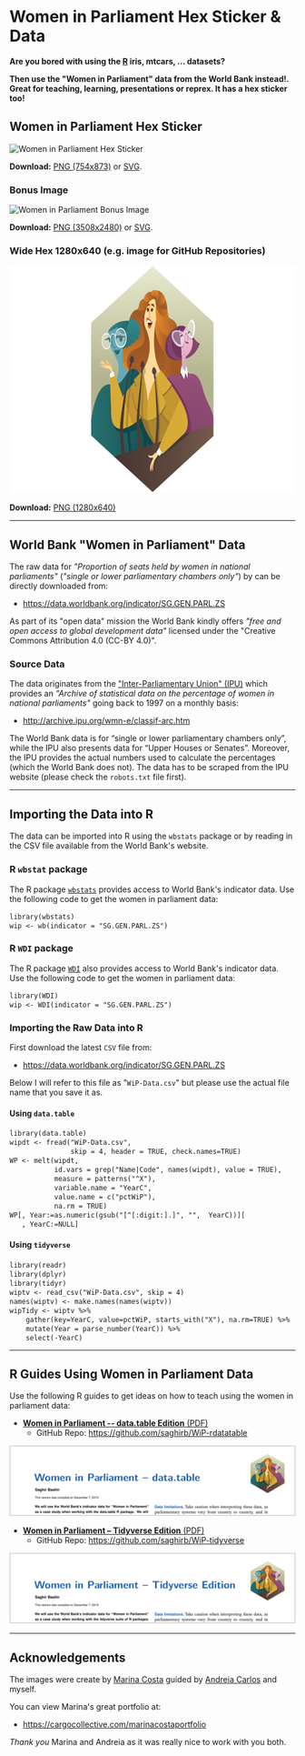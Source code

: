 # Women in Parliament Hex Sticker & Data

**Are you bored with using the [R](https://r-project.org) iris, mtcars,
... datasets?**

**Then use the "Women in Parliament" data from the World Bank instead!. Great for
teaching, learning, presentations or reprex. It has a hex sticker too!**

## Women in Parliament Hex Sticker

<img src="images/Women_in_Parliament_hex.svg" alt="Women in Parliament Hex Sticker" width="400"> 

**Download:** [PNG (754x873)](https://github.com/saghirb/Women-in-Parliament-Hex-Sticker/raw/master/images/Women_in_Parliament_hex.png) or 
[SVG](https://github.com/saghirb/Women-in-Parliament-Hex-Sticker/blob/master/images/Women_in_Parliament_hex.svg).

### Bonus Image

<img src="images/Women_in_Parliament_rect.svg" alt="Women in Parliament Bonus Image" height="400"> 

**Download:** [PNG (3508x2480)](https://github.com/saghirb/Women-in-Parliament-Hex-Sticker/raw/master/images/Women_in_Parliament_rect.png) or 
[SVG](https://github.com/saghirb/Women-in-Parliament-Hex-Sticker/blob/master/images/Women_in_Parliament_rect.svg).

### Wide Hex 1280x640 (e.g. image for GitHub Repositories)

<img src="images/Women-in-Parliament_wide-hex-1280x640.png" alt="Women in Parliament Bonus Image" height="400"> 

**Download:** [PNG (1280x640)](https://github.com/saghirb/Women-in-Parliament-Hex-Sticker/raw/master/images/Women-in-Parliament_wide-hex-1280x640.png)

---

## World Bank "Women in Parliament" Data

The raw data for *"Proportion of seats held by women in national parliaments"* 
(_"single or lower parliamentary chambers only"_) by can be directly downloaded from:

+ https://data.worldbank.org/indicator/SG.GEN.PARL.ZS 

As part of its "open data" mission the World Bank kindly offers *"free and open access to 
global development data"* licensed under the "Creative Commons Attribution 4.0 (CC-BY 4.0)".

### Source Data

The data originates from the ["Inter-Parliamentary Union" (IPU)](https://www.ipu.org/)
which provides an *"Archive of statistical data on the percentage of women in 
national parliaments"* going back to 1997 on a monthly basis:

+ http://archive.ipu.org/wmn-e/classif-arc.htm

The World Bank data is for “single or lower parliamentary chambers only”, while 
the IPU also presents data for “Upper Houses or Senates”. Moreover, the IPU provides 
the actual numbers used to calculate the percentages (which the World Bank does not).
The data has to be scraped from the IPU website (please check the `robots.txt` file
first).

---

## Importing the Data into R

The data can be imported into R using the `wbstats` package or by reading in the CSV file
available from the World Bank's website.

### R `wbstat` package

The R package [`wbstats`](https://cran.r-project.org/web/packages/wbstats/) provides
access to World Bank's indicator data. Use the following code to get the women in 
parliament data:
```
library(wbstats)
wip <- wb(indicator = "SG.GEN.PARL.ZS") 
```

### R `WDI` package

The R package [`WDI`](https://cran.r-project.org/web/packages/WDI/) also provides
access to World Bank's indicator data. Use the following code to get the women in 
parliament data:
```
library(WDI)
wip <- WDI(indicator = "SG.GEN.PARL.ZS") 
```

### Importing the Raw Data into R

First download the latest `CSV` file from:

+ https://data.worldbank.org/indicator/SG.GEN.PARL.ZS 

Below I will refer to this file as "`WiP-Data.csv`" but please use the actual
file name that you save it as.

#### Using `data.table`

```
library(data.table)
wipdt <- fread("WiP-Data.csv",
               skip = 4, header = TRUE, check.names=TRUE)
WP <- melt(wipdt,
           id.vars = grep("Name|Code", names(wipdt), value = TRUE),
           measure = patterns("^X"),
           variable.name = "YearC",
           value.name = c("pctWiP"),
           na.rm = TRUE)
WP[, Year:=as.numeric(gsub("[^[:digit:].]", "",  YearC))][
   , YearC:=NULL]
```

#### Using `tidyverse`

```
library(readr)
library(dplyr)
library(tidyr)
wiptv <- read_csv("WiP-Data.csv", skip = 4) 
names(wiptv) <- make.names(names(wiptv))
wipTidy <- wiptv %>% 
    gather(key=YearC, value=pctWiP, starts_with("X"), na.rm=TRUE) %>% 
    mutate(Year = parse_number(YearC)) %>% 
    select(-YearC)
```

---

## R Guides Using Women in Parliament Data

Use the following R guides to get ideas on how to teach using the women in parliament 
data:

+ [**Women in Parliament -- data.table Edition**  (PDF)](https://github.com/saghirb/WiP-rdatatable/raw/master/doc/WiP-rdatatable.pdf)
    + GitHub Repo: https://github.com/saghirb/WiP-rdatatable

<a href="https://github.com/saghirb/WiP-rdatatable/raw/master/doc/WiP-rdatatable.pdf">
    <img src="images/WiP-dt-head.png" alt="Women in Parliament - data.table">
</a>

<br>

+ [**Women in Parliament – Tidyverse Edition** (PDF)](https://github.com/saghirb/WiP-tidyverse/raw/master/doc/WiP-tidyverse.pdf)
    + GitHub Repo: https://github.com/saghirb/WiP-tidyverse

<a href="https://github.com/saghirb/WiP-tidyverse/raw/master/doc/WiP-tidyverse.pdf">
    <img src="images/WiP-tv-head.png" alt="Women in Parliament - tidyverse"> 
</a>

<br>

---

## Acknowledgements

The images were create by [Marina Costa](https://cargocollective.com/marinacostaportfolio/ABOUT) 
guided by [Andreia Carlos](https://github.com/agrou) and myself. 

You can view Marina's great portfolio at:

+ https://cargocollective.com/marinacostaportfolio

*Thank you* Marina and Andreia as it was really nice to work with you both.
